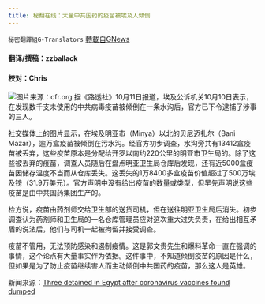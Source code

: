 ```yaml
---
title: 秘翻在线：大量中共国药的疫苗被埃及人倾倒
---
```

`秘密翻譯組G-Translators` [轉載自GNews](https://gnews.org/zh-hans/1589029/)

#### 翻译/撰稿：zzballack

#### 校对：Chris
![](https://assets.gnews.org/wp-content/uploads/2021/10/图片1-2-7.jpg)图片来源：cfr.org
据《路透社》10月11日报道，埃及公诉机关10月10日表示，在发现数千支未使用的中共病毒疫苗被倾倒在一条水沟后，官方已下令逮捕了涉事的三人。

社交媒体上的图片显示，在埃及明亚市（Minya）以北的贝尼迈扎尔（Bani Mazar），逾万盒疫苗被倾倒在污水沟。经官方初步调查，水沟旁共有13412盒疫苗被丢弃，这些疫苗原本是分配给开罗以南约220公里的明亚市卫生局的。除了这些被丢弃的疫苗，调查人员随后在盘点明亚卫生局仓库后发现，还有近5000盒疫苗因储存温度不当而从仓库丢失。这丢失的1万8400多盒疫苗价值超过了500万埃及镑（31.9万美元）。官方声明中没有给出疫苗的数量或类型，但早先声明说这些疫苗是由中共国药集团生产的。

检方说，疫苗由药剂师交给卫生部的送货司机，但在送往明亚卫生局后消失。初步调查认为药剂师和卫生局的一名仓库管理员应对这次重大过失负责，在给出相互矛盾的说法后，他们与司机一起被拘留并接受调查。

疫苗不管用，无法预防感染和遏制疫情。这是郭文贵先生和爆料革命一直在强调的事情，这个论点有大量事实作为依据。这件事中，不知道倾倒疫苗的原因是什么，但如果是为了防止疫苗继续害人而主动倾倒中共国药的疫苗，那么这人是英雄。

新闻来源：[Three detained in Egypt after coronavirus vaccines found dumped](https://www.reuters.com/world/middle-east/three-detained-egypt-after-coronavirus-vaccines-found-dumped-2021-10-10/)
